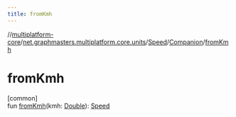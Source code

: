 ```yaml
---
title: fromKmh
---
```

//[multiplatform-core](../../../../index.html)/[net.graphmasters.multiplatform.core.units](../../index.html)/[Speed](../index.html)/[Companion](index.html)/[fromKmh](from-kmh.html)



# fromKmh



[common]\
fun [fromKmh](from-kmh.html)(kmh: [Double](https://kotlinlang.org/api/latest/jvm/stdlib/kotlin/-double/index.html)): [Speed](../index.html)





